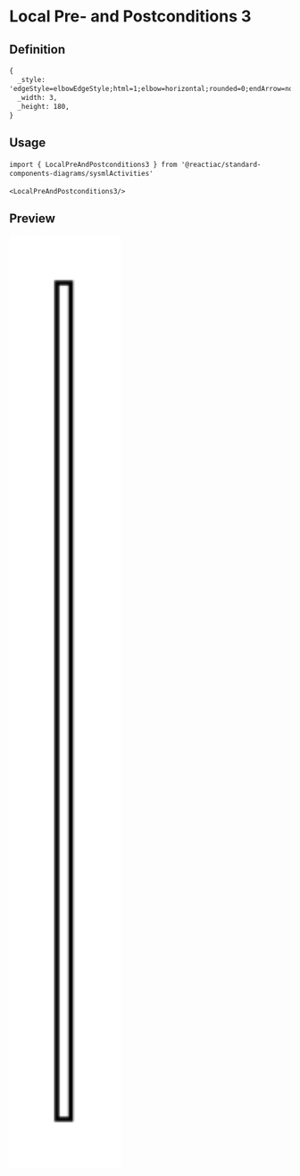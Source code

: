# Local Pre- and Postconditions 3

## Definition

```
{
  _style: 'edgeStyle=elbowEdgeStyle;html=1;elbow=horizontal;rounded=0;endArrow=none;',
  _width: 3,
  _height: 180,
}
```

## Usage

```
import { LocalPreAndPostconditions3 } from '@reactiac/standard-components-diagrams/sysmlActivities'

<LocalPreAndPostconditions3/>
```

## Preview

<img src="./local-pre-and-postconditions-3.png" width="200"/>
